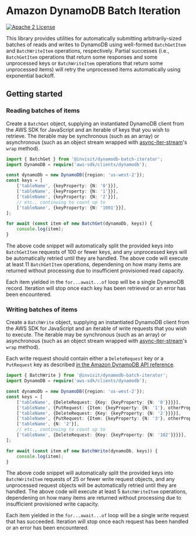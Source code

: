 # Amazon DynamoDB Batch Iteration

[![Apache 2 License](https://img.shields.io/github/license/awslabs/dynamodb-data-mapper-js.svg?style=flat)](http://aws.amazon.com/apache-2-0/)

This library provides utilities for automatically submitting arbitrarily-sized
batches of reads and writes to DynamoDB using well-formed `BatchGetItem` and
`BatchWriteItem` operations, respectively. Partial successes (i.e.,
`BatchGetItem` operations that return some responses and some unprocessed keys
or `BatchWriteItem` operations that return some unprocessed items) will retry
the unprocessed items automatically using exponential backoff.

## Getting started

### Reading batches of items

Create a `BatchGet` object, supplying an instantiated DynamoDB client from the
AWS SDK for JavaScript and an iterable of keys that you wish to retrieve. The
iterable may be synchronous (such as an array) or asynchronous (such as an
object stream wrapped with [async-iter-stream](https://github.com/calvinmetcalf/async-iter-stream)'s
`wrap` method).

```typescript
import { BatchGet } from '@invisit/dynamodb-batch-iterator';
import DynamoDB = require('aws-sdk/clients/dynamodb');

const dynamoDb = new DynamoDB({region: 'us-west-2'});
const keys = [
    ['tableName', {keyProperty: {N: '0'}}],
    ['tableName', {keyProperty: {N: '1'}}],
    ['tableName', {keyProperty: {N: '2'}}],
    // etc., continuing to count up to
    ['tableName', {keyProperty: {N: '1001'}}],
];

for await (const item of new BatchGet(dynamoDb, keys)) {
    console.log(item);
}
```

The above code snippet will automatically split the provided keys into
`BatchGetItem` requests of 100 or fewer keys, and any unprocessed keys will be
automatically retried until they are handled. The above code will execute at
least 11 `BatchGetItem` operations, dependening on how many items are returned
without processing due to insufficient provisioned read capacity.

Each item yielded in the `for...await...of` loop will be a single DynamoDB
record. Iteration will stop once each key has been retrieved or an error has
been encountered.

### Writing batches of items

Create a `BatchWrite` object, supplying an instantiated DynamoDB client from the
AWS SDK for JavaScript and an iterable of write requests that you wish to
execute. The iterable may be synchronous (such as an array) or asynchronous
(such as an object stream wrapped with [async-iter-stream](https://github.com/calvinmetcalf/async-iter-stream)'s
`wrap` method).

Each write request should contain either a `DeleteRequest` key or a `PutRequest`
key as described [in the Amazon DynamoDB API reference](http://docs.aws.amazon.com/amazondynamodb/latest/APIReference/API_WriteRequest.html#DDB-Type-WriteRequest-DeleteRequest).

```typescript
import { BatchWrite } from '@invisit/dynamodb-batch-iterator';
import DynamoDB = require('aws-sdk/clients/dynamodb');

const dynamoDb = new DynamoDB({region: 'us-west-2'});
const keys = [
    ['tableName', {DeleteRequest: {Key: {keyProperty: {N: '0'}}}}],
    ['tableName', {PutRequest: {Item: {keyProperty: {N: '1'}, otherProperty: {BOOL: false}}}}],
    ['tableName', {DeleteRequest: {Key: {keyProperty: {N: '2'}}}}],
    ['tableName', {PutRequest: {Item: {keyProperty: {N: '3'}, otherProperty: {BOOL: false}}}}],
    ['tableName', {N: '2'}],
    // etc., continuing to count up to
    ['tableName', {DeleteRequest: {Key: {keyProperty: {N: '102'}}}}],
];

for await (const item of new BatchWrite(dynamoDb, keys)) {
    console.log(item);
}
```

The above code snippet will automatically split the provided keys into
`BatchWriteItem` requests of 25 or fewer write request objects, and any
unprocessed request objects will be automatically retried until they are
handled. The above code will execute at least 5 `BatchWriteItem` operations,
dependening on how many items are returned without processing due to
insufficient provisioned write capacity.

Each item yielded in the `for...await...of` loop will be a single write request
that has succeeded. Iteration will stop once each request has been handled or an
error has been encountered.
